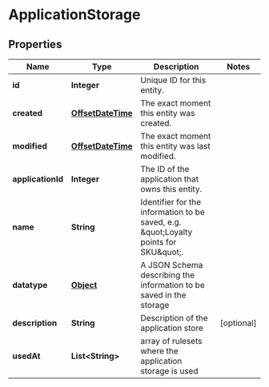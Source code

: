 
# ApplicationStorage

## Properties
Name | Type | Description | Notes
------------ | ------------- | ------------- | -------------
**id** | **Integer** | Unique ID for this entity. | 
**created** | [**OffsetDateTime**](OffsetDateTime.md) | The exact moment this entity was created. | 
**modified** | [**OffsetDateTime**](OffsetDateTime.md) | The exact moment this entity was last modified. | 
**applicationId** | **Integer** | The ID of the application that owns this entity. | 
**name** | **String** | Identifier for the information to be saved, e.g. \&quot;Loyalty points for SKU\&quot;. | 
**datatype** | [**Object**](.md) | A JSON Schema describing the information to be saved in the storage | 
**description** | **String** | Description of the application store |  [optional]
**usedAt** | **List&lt;String&gt;** | array of rulesets where the application storage is used | 



